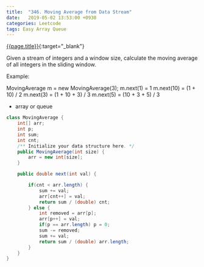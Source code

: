 ```yaml
---
title:  "346. Moving Average from Data Stream"
date:   2019-05-02 13:53:00 +0930
categories: Leetcode
tags: Easy Array Queue
---
```


[{{page.title}}](https://leetcode.com/problems/moving-average-from-data-stream/){:target="_blank"}

Given a stream of integers and a window size, calculate the moving average of all integers in the sliding window.

Example:

MovingAverage m = new MovingAverage(3);
m.next(1) = 1
m.next(10) = (1 + 10) / 2
m.next(3) = (1 + 10 + 3) / 3
m.next(5) = (10 + 3 + 5) / 3



* array or queue

```java
class MovingAverage {
    int[] arr;
    int p;
    int sum;
    int cnt;
    /** Initialize your data structure here. */
    public MovingAverage(int size) {
        arr = new int[size];
    }

    public double next(int val) {

        if(cnt < arr.length) {
            sum += val;
            arr[cnt++] = val;
            return sum / (double) cnt;
        } else {
            int removed = arr[p];
            arr[p++] = val;
            if(p == arr.length) p = 0;
            sum -= removed;
            sum += val;
            return sum / (double) arr.length;
        }
    }
}
```
